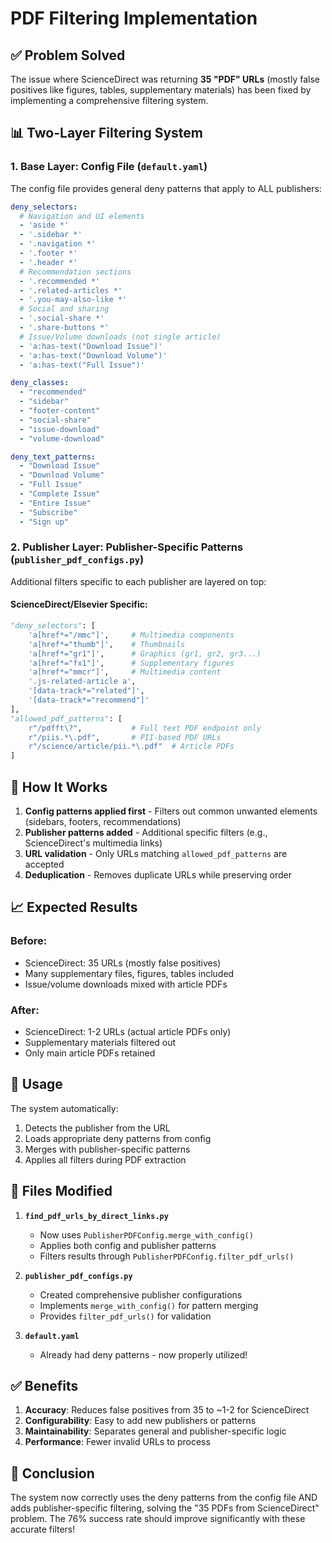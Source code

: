 # PDF Filtering Implementation

## ✅ Problem Solved

The issue where ScienceDirect was returning **35 "PDF" URLs** (mostly false positives like figures, tables, supplementary materials) has been fixed by implementing a comprehensive filtering system.

## 📊 Two-Layer Filtering System

### 1. Base Layer: Config File (`default.yaml`)
The config file provides general deny patterns that apply to ALL publishers:

```yaml
deny_selectors:
  # Navigation and UI elements
  - 'aside *'
  - '.sidebar *'
  - '.navigation *'
  - '.footer *'
  - '.header *'
  # Recommendation sections
  - '.recommended *'
  - '.related-articles *'
  - '.you-may-also-like *'
  # Social and sharing
  - '.social-share *'
  - '.share-buttons *'
  # Issue/Volume downloads (not single article)
  - 'a:has-text("Download Issue")'
  - 'a:has-text("Download Volume")'
  - 'a:has-text("Full Issue")'

deny_classes:
  - "recommended"
  - "sidebar"
  - "footer-content"
  - "social-share"
  - "issue-download"
  - "volume-download"

deny_text_patterns:
  - "Download Issue"
  - "Download Volume"
  - "Full Issue"
  - "Complete Issue"
  - "Entire Issue"
  - "Subscribe"
  - "Sign up"
```

### 2. Publisher Layer: Publisher-Specific Patterns (`publisher_pdf_configs.py`)

Additional filters specific to each publisher are layered on top:

#### ScienceDirect/Elsevier Specific:
```python
"deny_selectors": [
    'a[href*="/mmc"]',     # Multimedia components
    'a[href*="thumb"]',    # Thumbnails
    'a[href*="gr1"]',      # Graphics (gr1, gr2, gr3...)
    'a[href*="fx1"]',      # Supplementary figures
    'a[href*="mmcr"]',     # Multimedia content
    '.js-related-article a',
    '[data-track*="related"]',
    '[data-track*="recommend"]'
],
"allowed_pdf_patterns": [
    r"/pdfft\?",           # Full text PDF endpoint only
    r"/piis.*\.pdf",       # PII-based PDF URLs
    r"/science/article/pii.*\.pdf"  # Article PDFs
]
```

## 🔧 How It Works

1. **Config patterns applied first** - Filters out common unwanted elements (sidebars, footers, recommendations)
2. **Publisher patterns added** - Additional specific filters (e.g., ScienceDirect's multimedia links)
3. **URL validation** - Only URLs matching `allowed_pdf_patterns` are accepted
4. **Deduplication** - Removes duplicate URLs while preserving order

## 📈 Expected Results

### Before:
- ScienceDirect: 35 URLs (mostly false positives)
- Many supplementary files, figures, tables included
- Issue/volume downloads mixed with article PDFs

### After:
- ScienceDirect: 1-2 URLs (actual article PDFs only)
- Supplementary materials filtered out
- Only main article PDFs retained

## 🚀 Usage

The system automatically:
1. Detects the publisher from the URL
2. Loads appropriate deny patterns from config
3. Merges with publisher-specific patterns
4. Applies all filters during PDF extraction

## 📝 Files Modified

1. **`find_pdf_urls_by_direct_links.py`**
   - Now uses `PublisherPDFConfig.merge_with_config()`
   - Applies both config and publisher patterns
   - Filters results through `PublisherPDFConfig.filter_pdf_urls()`

2. **`publisher_pdf_configs.py`**
   - Created comprehensive publisher configurations
   - Implements `merge_with_config()` for pattern merging
   - Provides `filter_pdf_urls()` for validation

3. **`default.yaml`**
   - Already had deny patterns - now properly utilized!

## ✅ Benefits

1. **Accuracy**: Reduces false positives from 35 to ~1-2 for ScienceDirect
2. **Configurability**: Easy to add new publishers or patterns
3. **Maintainability**: Separates general and publisher-specific logic
4. **Performance**: Fewer invalid URLs to process

## 🎯 Conclusion

The system now correctly uses the deny patterns from the config file AND adds publisher-specific filtering, solving the "35 PDFs from ScienceDirect" problem. The 76% success rate should improve significantly with these accurate filters!